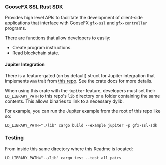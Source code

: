 ### GooseFX SSL Rust SDK

Provides high level APIs to facilitate the development of
client-side applications that interface with GooseFX `gfx-ssl` and `gfx-controller` programs.

There are functions that allow developers to easily:
- Create program instructions.
- Read blockchain state.

#### Jupiter Integration
There is a feature-gated (on by default) struct for Jupiter integration
that implements `Amm` trait from [this repo](https://github.com/jup-ag/rust-amm-implementation).
See the crate docs for more details.

When using this crate with the `jupiter` feature,
developers must set their `LD_LIBRARY_PATH` to this repo's `lib` directory
or a folder containing the same contents.
This allows binaries to link to a necessary dylib.

For example, you can run the Jupiter example from the root of this repo like so:
```commandline
LD_LIBRARY_PATH="./lib" cargo build --example jupiter -p gfx-ssl-sdk
```

### Testing
From inside this same directory where this Readme is located:
```
LD_LIBRARY_PATH="../lib" cargo test --test all_pairs
```
